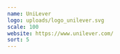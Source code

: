 ```yaml
---
name: UniLever
logo: uploads/logo_unilever.svg
scale: 100
website: https://www.unilever.com/
sort: 5
---
```

